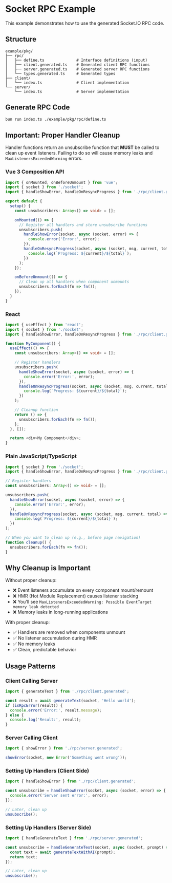 # Socket RPC Example

This example demonstrates how to use the generated Socket.IO RPC code.

## Structure

```
example/pkg/
├── rpc/
│   ├── define.ts              # Interface definitions (input)
│   ├── client.generated.ts    # Generated client RPC functions
│   ├── server.generated.ts    # Generated server RPC functions
│   └── types.generated.ts     # Generated types
├── client/
│   └── index.ts               # Client implementation
└── server/
    └── index.ts               # Server implementation
```

## Generate RPC Code

```bash
bun run index.ts ./example/pkg/rpc/define.ts
```

## Important: Proper Handler Cleanup

Handler functions return an unsubscribe function that **MUST** be called to clean up event listeners. Failing to do so will cause memory leaks and `MaxListenersExceededWarning` errors.

### Vue 3 Composition API

```typescript
import { onMounted, onBeforeUnmount } from 'vue';
import { socket } from './socket';
import { handleShowError, handleOnResyncProgress } from './rpc/client.generated';

export default {
  setup() {
    const unsubscribers: Array<() => void> = [];

    onMounted(() => {
      // Register all handlers and store unsubscribe functions
      unsubscribers.push(
        handleShowError(socket, async (socket, error) => {
          console.error('Error:', error);
        }),
        handleOnResyncProgress(socket, async (socket, msg, current, total) => {
          console.log(`Progress: ${current}/${total}`);
        })
      );
    });

    onBeforeUnmount(() => {
      // Clean up all handlers when component unmounts
      unsubscribers.forEach(fn => fn());
    });
  }
}
```

### React

```typescript
import { useEffect } from 'react';
import { socket } from './socket';
import { handleShowError, handleOnResyncProgress } from './rpc/client.generated';

function MyComponent() {
  useEffect(() => {
    const unsubscribers: Array<() => void> = [];

    // Register handlers
    unsubscribers.push(
      handleShowError(socket, async (socket, error) => {
        console.error('Error:', error);
      }),
      handleOnResyncProgress(socket, async (socket, msg, current, total) => {
        console.log(`Progress: ${current}/${total}`);
      })
    );

    // Cleanup function
    return () => {
      unsubscribers.forEach(fn => fn());
    };
  }, []);

  return <div>My Component</div>;
}
```

### Plain JavaScript/TypeScript

```typescript
import { socket } from './socket';
import { handleShowError, handleOnResyncProgress } from './rpc/client.generated';

// Register handlers
const unsubscribers: Array<() => void> = [];

unsubscribers.push(
  handleShowError(socket, async (socket, error) => {
    console.error('Error:', error);
  }),
  handleOnResyncProgress(socket, async (socket, msg, current, total) => {
    console.log(`Progress: ${current}/${total}`);
  })
);

// When you want to clean up (e.g., before page navigation)
function cleanup() {
  unsubscribers.forEach(fn => fn());
}
```

## Why Cleanup is Important

Without proper cleanup:
- ❌ Event listeners accumulate on every component mount/remount
- ❌ HMR (Hot Module Replacement) causes listener stacking
- ❌ You'll see `MaxListenersExceededWarning: Possible EventTarget memory leak detected`
- ❌ Memory leaks in long-running applications

With proper cleanup:
- ✅ Handlers are removed when components unmount
- ✅ No listener accumulation during HMR
- ✅ No memory leaks
- ✅ Clean, predictable behavior

## Usage Patterns

### Client Calling Server

```typescript
import { generateText } from './rpc/client.generated';

const result = await generateText(socket, 'Hello world');
if (isRpcError(result)) {
  console.error('Error:', result.message);
} else {
  console.log('Result:', result);
}
```

### Server Calling Client

```typescript
import { showError } from './rpc/server.generated';

showError(socket, new Error('Something went wrong'));
```

### Setting Up Handlers (Client Side)

```typescript
import { handleShowError } from './rpc/client.generated';

const unsubscribe = handleShowError(socket, async (socket, error) => {
  console.error('Server sent error:', error);
});

// Later, clean up
unsubscribe();
```

### Setting Up Handlers (Server Side)

```typescript
import { handleGenerateText } from './rpc/server.generated';

const unsubscribe = handleGenerateText(socket, async (socket, prompt) => {
  const text = await generateTextWithAI(prompt);
  return text;
});

// Later, clean up
unsubscribe();
```
